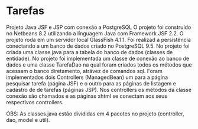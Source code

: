 # Tarefas
Projeto Java JSF e JSP com conexão a PostgreSQL
O projeto foi construído no Netbeans 8.2 utilizando a linguagem Java com Framework JSF 2.2. 
O projeto roda em um servidor local GlassFish 4.1.1. 
Foi realizad a persistência conectando a um banco de dados criado no PostgreSQL 9.5. 
No projeto foi criada uma classe java para a tabela do banco de dados (classes de entidade).
No projeto foi implementada um classe de conexão ao banco de dados e uma classe TarefaDao na qual foram criados todos os métodos que acessam o banco diretamento, atrávez de comandos sql. 
Foram implementados dois Controllers (ManagedBean) um para a página pesquisar tarefa (página JSF) e o outro para as páginas  de listagem e cadastro de de tarefas (páginas JSP). 
Nos controllers os métodos da classe conexão são chamados e as páginas xhtml se conectam aos seus respectivos controllers. 


OBS: As classes.java estão divididas em 4 pacotes no projeto (controller, dao, model e util).
